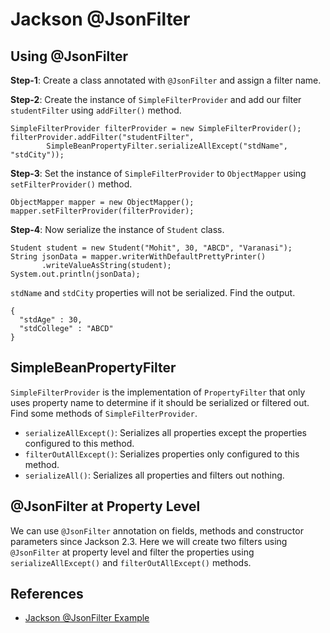 # Jackson @JsonFilter

## Using @JsonFilter
**Step-1**: Create a class annotated with `@JsonFilter` and assign a filter name.

**Step-2**: Create the instance of `SimpleFilterProvider` and add our filter `studentFilter` using `addFilter()` method.
```
SimpleFilterProvider filterProvider = new SimpleFilterProvider();
filterProvider.addFilter("studentFilter",
        SimpleBeanPropertyFilter.serializeAllExcept("stdName", "stdCity"));
```

**Step-3**: Set the instance of `SimpleFilterProvider` to `ObjectMapper` using `setFilterProvider()` method.
```
ObjectMapper mapper = new ObjectMapper();
mapper.setFilterProvider(filterProvider);
```

**Step-4**: Now serialize the instance of `Student` class.
```
Student student = new Student("Mohit", 30, "ABCD", "Varanasi");
String jsonData = mapper.writerWithDefaultPrettyPrinter()
       .writeValueAsString(student);
System.out.println(jsonData);
```
`stdName` and `stdCity` properties will not be serialized. Find the output.
```
{
  "stdAge" : 30,
  "stdCollege" : "ABCD"
}
```

## SimpleBeanPropertyFilter
`SimpleFilterProvider` is the implementation of `PropertyFilter` that only uses property name to determine if it should be serialized or filtered out. Find some methods of `SimpleFilterProvider`.
- `serializeAllExcept()`: Serializes all properties except the properties configured to this method.
- `filterOutAllExcept()`: Serializes properties only configured to this method.
- `serializeAll()`: Serializes all properties and filters out nothing.

## @JsonFilter at Property Level
We can use `@JsonFilter` annotation on fields, methods and constructor parameters since Jackson 2.3. Here we will create two filters using `@JsonFilter` at property level and filter the properties using `serializeAllExcept()` and `filterOutAllExcept()` methods.

## References
- [Jackson @JsonFilter Example](https://www.concretepage.com/jackson-api/jackson-jsonfilter-example)